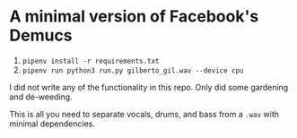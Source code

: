 # A minimal version of Facebook's Demucs
1. `pipenv install -r requirements.txt`
2. `pipenv run python3 run.py gilberto_gil.wav --device cpu`

I did not write any of the functionality in this repo. Only did some gardening
and de-weeding.

This is all you need to separate vocals, drums, and bass from a `.wav` with
minimal dependencies.
